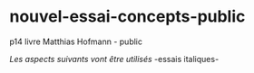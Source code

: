 # nouvel-essai-concepts-public
p14 livre Matthias Hofmann - public

 *Les aspects suivants vont être utilisés*
 -essais italiques-
